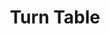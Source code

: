 ---
pid: rs270
title: Turn Table
location_transcription: Moving to different blocks each day
coordinates: "[-75.171493972873, 39.94925992196]"
zipcode: '19146'
gen_neighborhood: South Philadelphia
neighborhood: Graduate Hospital,Naval Square,Southwest Center City
outside_phl: 
age: '49'
age_range: 40-49
instagram: 
image_file_name: rs_270.jpg
proposal_transcription: To celebrate the impact DJing has had on the city ! The world
  from Philly. Also the unique aspect of the Philly Block Party
topic: Music,Neighborhoods
topic_summary: 0, 0, 0
type: Song Sound
keywords_other: 
credit: 
image_labels: 
twitter: 
facebook: 
permalink: "/monuments/rs270/"
layout: item-page
---